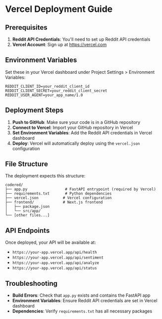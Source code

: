 # Vercel Deployment Guide

## Prerequisites

1. **Reddit API Credentials**: You'll need to set up Reddit API credentials
2. **Vercel Account**: Sign up at https://vercel.com

## Environment Variables

Set these in your Vercel dashboard under Project Settings > Environment Variables:

```
REDDIT_CLIENT_ID=your_reddit_client_id
REDDIT_CLIENT_SECRET=your_reddit_client_secret
REDDIT_USER_AGENT=your_app_name/1.0
```

## Deployment Steps

1. **Push to GitHub**: Make sure your code is in a GitHub repository
2. **Connect to Vercel**: Import your GitHub repository in Vercel
3. **Set Environment Variables**: Add the Reddit API credentials in Vercel dashboard
4. **Deploy**: Vercel will automatically deploy using the `vercel.json` configuration

## File Structure

The deployment expects this structure:
```
codered/
├── app.py                 # FastAPI entrypoint (required by Vercel)
├── requirements.txt       # Python dependencies
├── vercel.json           # Vercel configuration
├── frontend/             # Next.js frontend
│   ├── package.json
│   └── src/app/
└── [other files...]
```

## API Endpoints

Once deployed, your API will be available at:
- `https://your-app.vercel.app/api/health`
- `https://your-app.vercel.app/api/sentiment`
- `https://your-app.vercel.app/api/analyze`
- `https://your-app.vercel.app/api/status`

## Troubleshooting

- **Build Errors**: Check that `app.py` exists and contains the FastAPI app
- **Environment Variables**: Ensure Reddit API credentials are set in Vercel dashboard
- **Dependencies**: Verify `requirements.txt` has all necessary packages
